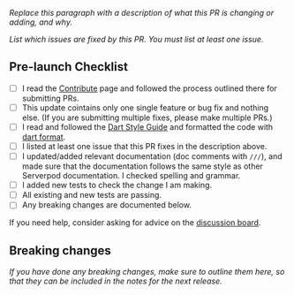 _Replace this paragraph with a description of what this PR is changing or adding, and why._

_List which issues are fixed by this PR. You must list at least one issue._

## Pre-launch Checklist

- [ ] I read the [Contribute](https://docs.serverpod.dev/contribute) page and followed the process outlined there for submitting PRs.
- [ ] This update cointains only one single feature or bug fix and nothing else. (If you are submitting multiple fixes, please make multiple PRs.)
- [ ] I read and followed the [Dart Style Guide](https://dart.dev/guides/language/effective-dart/style) and formatted the code with [dart format](https://dart.dev/tools/dart-format).
- [ ] I listed at least one issue that this PR fixes in the description above.
- [ ] I updated/added relevant documentation (doc comments with `///`), and made sure that the documentation follows the same style as other Serverpod documentation. I checked spelling and grammar.
- [ ] I added new tests to check the change I am making.
- [ ] All existing and new tests are passing.
- [ ] Any breaking changes are documented below.

If you need help, consider asking for advice on the [discussion board](https://github.com/serverpod/serverpod/discussions).

## Breaking changes

_If you have done any breaking changes, make sure to outline them here, so that they can be included in the notes for the next release._
